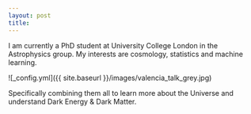 ```yaml
---
layout: post
title: 
---
```


I am currently a PhD student at University College London in the Astrophysics group. My interests are cosmology, statistics and machine learning.

![_config.yml]({{ site.baseurl }}/images/valencia_talk_grey.jpg)

Specifically combining them all to learn more about the Universe and understand Dark Energy & Dark Matter.
